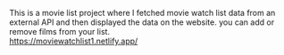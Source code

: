 This is a movie list project where I fetched movie watch list data from an external API and then displayed the data on the website. you can add or remove films from your list.  
   https://moviewatchlist1.netlify.app/     
 

